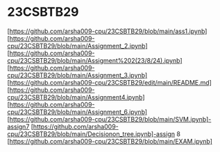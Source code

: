 # 23CSBTB29
[https://github.com/arsha009-cpu/23CSBTB29/blob/main/ass1.ipynb] 
[https://github.com/arsha009-cpu/23CSBTB29/blob/main/Assignment_2.ipynb]
[https://github.com/arsha009-cpu/23CSBTB29/blob/main/Assigment%202(23/8/24).ipynb]
[https://github.com/arsha009-cpu/23CSBTB29/blob/main/Assignment_3.ipynb]
[https://github.com/arsha009-cpu/23CSBTB29/edit/main/README.md]
[https://github.com/arsha009-cpu/23CSBTB29/blob/main/Assignment4.ipynb]
[https://github.com/arsha009-cpu/23CSBTB29/blob/main/Assignment_6.ipynb]
[https://github.com/arsha009-cpu/23CSBTB29/blob/main/SVM.ipynb]-assign7
[https://github.com/arsha009-cpu/23CSBTB29/blob/main/Decisionon_tree.ipynb]-assign 8
[https://github.com/arsha009-cpu/23CSBTB29/blob/main/EXAM.ipynb]
